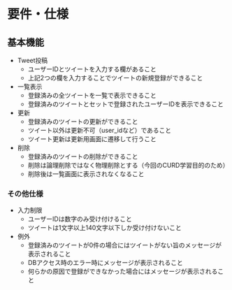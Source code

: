 # 要件・仕様

## 基本機能

- Tweet投稿
  - ユーザーIDとツイートを入力する欄があること
  - 上記2つの欄を入力することでツイートの新規登録ができること
- 一覧表示
  - 登録済みの全ツイートを一覧で表示できること
  - 登録済みのツイートとセットで登録されたユーザーIDを表示できること
- 更新
  - 登録済みのツイートの更新ができること
  - ツイート以外は更新不可（user_idなど）であること
  - ツイート更新は更新用画面に遷移して行うこと
- 削除
  - 登録済みのツイートの削除ができること
  - 削除は論理削除ではなく物理削除とする（今回のCURD学習目的のため）
  - 削除後は一覧画面に表示されなくなること

### その他仕様

- 入力制限
  - ユーザーIDは数字のみ受け付けること
  - ツイートは1文字以上140文字以下しか受け付けないこと
- 例外
  - 登録済みのツイートが0件の場合にはツイートがない旨のメッセージが表示されること
  - DBアクセス時のエラー時にメッセージが表示されること
  - 何らかの原因で登録ができなかった場合にはメッセージが表示されること
